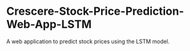 # Crescere-Stock-Price-Prediction-Web-App-LSTM
A web application to predict stock prices using the LSTM model.
